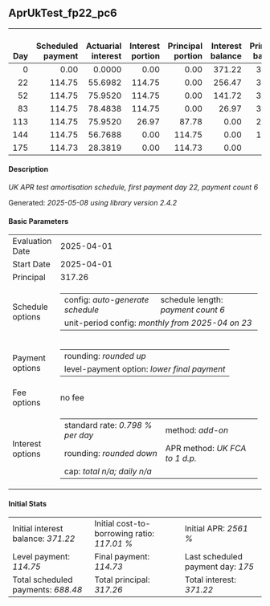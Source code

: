 <h2>AprUkTest_fp22_pc6</h2>
<table>
    <thead style="vertical-align: bottom;">
        <th style="text-align: right;">Day</th>
        <th style="text-align: right;">Scheduled payment</th>
        <th style="text-align: right;">Actuarial interest</th>
        <th style="text-align: right;">Interest portion</th>
        <th style="text-align: right;">Principal portion</th>
        <th style="text-align: right;">Interest balance</th>
        <th style="text-align: right;">Principal balance</th>
        <th style="text-align: right;">Total actuarial interest</th>
        <th style="text-align: right;">Total interest</th>
        <th style="text-align: right;">Total principal</th>
    </thead>
    <tr style="text-align: right;">
        <td class="ci00">0</td>
        <td class="ci01" style="white-space: nowrap;">0.00</td>
        <td class="ci02">0.0000</td>
        <td class="ci03">0.00</td>
        <td class="ci04">0.00</td>
        <td class="ci05">371.22</td>
        <td class="ci06">317.26</td>
        <td class="ci07">0.0000</td>
        <td class="ci08">0.00</td>
        <td class="ci09">0.00</td>
    </tr>
    <tr style="text-align: right;">
        <td class="ci00">22</td>
        <td class="ci01" style="white-space: nowrap;">114.75</td>
        <td class="ci02">55.6982</td>
        <td class="ci03">114.75</td>
        <td class="ci04">0.00</td>
        <td class="ci05">256.47</td>
        <td class="ci06">317.26</td>
        <td class="ci07">55.6982</td>
        <td class="ci08">114.75</td>
        <td class="ci09">0.00</td>
    </tr>
    <tr style="text-align: right;">
        <td class="ci00">52</td>
        <td class="ci01" style="white-space: nowrap;">114.75</td>
        <td class="ci02">75.9520</td>
        <td class="ci03">114.75</td>
        <td class="ci04">0.00</td>
        <td class="ci05">141.72</td>
        <td class="ci06">317.26</td>
        <td class="ci07">131.6502</td>
        <td class="ci08">229.50</td>
        <td class="ci09">0.00</td>
    </tr>
    <tr style="text-align: right;">
        <td class="ci00">83</td>
        <td class="ci01" style="white-space: nowrap;">114.75</td>
        <td class="ci02">78.4838</td>
        <td class="ci03">114.75</td>
        <td class="ci04">0.00</td>
        <td class="ci05">26.97</td>
        <td class="ci06">317.26</td>
        <td class="ci07">210.1340</td>
        <td class="ci08">344.25</td>
        <td class="ci09">0.00</td>
    </tr>
    <tr style="text-align: right;">
        <td class="ci00">113</td>
        <td class="ci01" style="white-space: nowrap;">114.75</td>
        <td class="ci02">75.9520</td>
        <td class="ci03">26.97</td>
        <td class="ci04">87.78</td>
        <td class="ci05">0.00</td>
        <td class="ci06">229.48</td>
        <td class="ci07">286.0860</td>
        <td class="ci08">371.22</td>
        <td class="ci09">87.78</td>
    </tr>
    <tr style="text-align: right;">
        <td class="ci00">144</td>
        <td class="ci01" style="white-space: nowrap;">114.75</td>
        <td class="ci02">56.7688</td>
        <td class="ci03">0.00</td>
        <td class="ci04">114.75</td>
        <td class="ci05">0.00</td>
        <td class="ci06">114.73</td>
        <td class="ci07">342.8548</td>
        <td class="ci08">371.22</td>
        <td class="ci09">202.53</td>
    </tr>
    <tr style="text-align: right;">
        <td class="ci00">175</td>
        <td class="ci01" style="white-space: nowrap;">114.73</td>
        <td class="ci02">28.3819</td>
        <td class="ci03">0.00</td>
        <td class="ci04">114.73</td>
        <td class="ci05">0.00</td>
        <td class="ci06">0.00</td>
        <td class="ci07">371.2367</td>
        <td class="ci08">371.22</td>
        <td class="ci09">317.26</td>
    </tr>
</table>
<h4>Description</h4>
<p><i>UK APR test amortisation schedule, first payment day 22, payment count 6</i></p>
<p>Generated: <i>2025-05-08 using library version 2.4.2</i></p>
<h4>Basic Parameters</h4>
<table>
    <tr>
        <td>Evaluation Date</td>
        <td>2025-04-01</td>
    </tr>
    <tr>
        <td>Start Date</td>
        <td>2025-04-01</td>
    </tr>
    <tr>
        <td>Principal</td>
        <td>317.26</td>
    </tr>
    <tr>
        <td>Schedule options</td>
        <td>
            <table>
                <tr>
                    <td>config: <i>auto-generate schedule</i></td>
                    <td>schedule length: <i><i>payment count</i> 6</i></td>
                </tr>
                <tr>
                    <td colspan="2" style="white-space: nowrap;">unit-period config: <i>monthly from 2025-04 on 23</i></td>
                </tr>
            </table>
        </td>
    </tr>
    <tr>
        <td>Payment options</td>
        <td>
            <table>
                <tr>
                    <td>rounding: <i>rounded up</i></td>
                </tr>
                <tr>
                    <td>level-payment option: <i>lower&nbsp;final&nbsp;payment</i></td>
                </tr>
            </table>
        </td>
    </tr>
    <tr>
        <td>Fee options</td>
        <td>no fee
        </td>
    </tr>
    <tr>
        <td>Interest options</td>
        <td>
            <table>
                <tr>
                    <td>standard rate: <i>0.798 % per day</i></td>
                    <td>method: <i>add-on</i></td>
                </tr>
                <tr>
                    <td>rounding: <i>rounded down</i></td>
                    <td>APR method: <i>UK FCA to 1 d.p.</i></td>
                </tr>
                <tr>
                    <td colspan="2">cap: <i>total <i>n/a</i>; daily <i>n/a</i></td>
                </tr>
            </table>
        </td>
    </tr>
</table>
<h4>Initial Stats</h4>
<table>
    <tr>
        <td>Initial interest balance: <i>371.22</i></td>
        <td>Initial cost-to-borrowing ratio: <i>117.01 %</i></td>
        <td>Initial APR: <i>2561 %</i></td>
    </tr>
    <tr>
        <td>Level payment: <i>114.75</i></td>
        <td>Final payment: <i>114.73</i></td>
        <td>Last scheduled payment day: <i>175</i></td>
    </tr>
    <tr>
        <td>Total scheduled payments: <i>688.48</i></td>
        <td>Total principal: <i>317.26</i></td>
        <td>Total interest: <i>371.22</i></td>
    </tr>
</table>